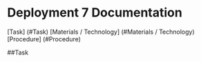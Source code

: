 # Deployment 7 Documentation

[Task] (#Task)
[Materials / Technology] (#Materials / Technology)
[Procedure] (#Procedure)

##Task
